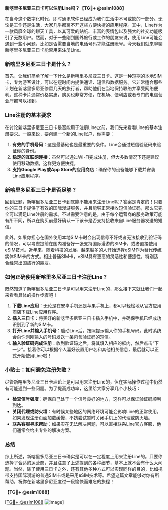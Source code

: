 **新喀里多尼亚三日卡可以注册Line吗？【TG💪+ @esim1088】**

在当今这个数字化时代，即时通讯软件已经成为我们生活中不可或缺的一部分。无论是工作还是生活，大家几乎都离不开这些方便快捷的应用程序。其中，Line作为一款风靡全球的聊天工具，以其可爱的贴纸、丰富的表情包以及强大的社交功能吸引了无数用户。然而，对于一些刚到国外旅行或工作的朋友来说，使用Line可能会遇到一些小问题，比如是否需要当地的电话号码才能注册账号。今天我们就来聊聊新喀里多尼亚三日卡能否用来注册Line。

### 新喀里多尼亚三日卡是什么？

首先，让我们简单了解一下什么是新喀里多尼亚三日卡。这是一种短期的本地SIM卡，专为游客设计，可以在短时间内提供通话、短信和数据服务。它非常适合那些计划在新喀里多尼亚停留几天的旅行者，帮助他们在当地保持联络并享受网络便利。这种卡片通常价格实惠，购买也非常方便，在机场、便利店或者专门的电信营业厅都可以找到。

### Line注册的基本要求

在讨论新喀里多尼亚三日卡是否能用于注册Line之前，我们先来看看Line的基本注册要求。一般来说，要创建一个新的Line账户，你需要：

1. **有效的手机号码**：这是最基础也是最重要的条件。Line会通过短信验证码来验证你的身份。
2. **稳定的互联网连接**：虽然可以通过Wi-Fi完成注册，但大多数情况下还是建议使用移动数据，这样更方便快捷。
3. **支持Google Play或App Store的应用商店**：确保你的设备能够下载并安装Line应用程序。

### 新喀里多尼亚三日卡是否足够？

回到正题，新喀里多尼亚三日卡到底能不能用来注册Line呢？答案是肯定的！只要你的三日卡提供了有效的国际漫游服务，并且能够正常接收短信验证码，那么它完全可以满足Line注册的需求。不过需要注意的是，由于每个运营商的服务政策可能有所不同，所以在购买前最好确认一下该卡是否支持接收来自Line服务器发送的短信。

此外，如果你担心在国外使用本地SIM卡时会出现信号不好或者无法接收到验证码的情况，可以考虑提前在国内准备好一张支持国际漫游的SIM卡，或者直接使用eSIM技术。近年来，随着科技的发展，越来越多的人开始选择eSIM作为替代传统实体SIM卡的方式。相比普通SIM卡，eSIM具有更高的灵活性和便捷性，特别适合经常出国旅行的朋友。

### 如何正确使用新喀里多尼亚三日卡注册Line？

既然知道了新喀里多尼亚三日卡是可以用来注册Line的，那么接下来就让我们一起来看看具体的操作步骤吧！

1. **下载Line应用**：无论是在安卓手机还是苹果手机上，都可以轻松地从官方应用商店下载Line应用程序。
2. **插入三日卡**：将买好的新喀里多尼亚三日卡插入手机中，并确保手机已经成功识别到了新的SIM卡。
3. **打开Line并输入手机号**：启动Line后，按照提示输入你的手机号码。此时系统会向你刚刚输入的号码发送一条包含验证码的短信。
4. **输入验证码完成注册**：收到验证码之后，将其填入相应的框内，然后点击“下一步”。接着你可以根据个人喜好设置用户名和其他相关信息，最后就可以正式开始使用Line啦！

### 小贴士：如何避免注册失败？

尽管新喀里多尼亚三日卡理论上是可以用来注册Line的，但在实际操作过程中仍然有可能遇到一些问题。为了提高成功率，这里给大家分享几个小技巧：

- **检查信号强度**：确保自己处于一个信号良好的地方，这样可以保证验证码顺利到达。
- **关闭代理或防火墙**：有时候某些地区的网络环境可能会影响Line的正常使用，如果发现注册页面加载缓慢，不妨尝试暂时关闭手机上的代理或防火墙。
- **联系客服寻求帮助**：如果实在无法解决问题，可以直接联系Line官方客服，他们通常会给出专业的解决方案。

### 总结

综上所述，新喀里多尼亚三日卡确实是可以在一定程度上用来注册Line的。只要你选择了合适的运营商，并且注意了上述提到的各种细节，基本上就不会有什么大问题。当然，除了使用三日卡之外，还有其他多种方式可以实现同样的目的，比如携带支持国际漫游的普通SIM卡或是采用eSIM技术等。希望这篇文章能够对你有所帮助，祝你在新喀里多尼亚度过一段愉快而难忘的旅程！

**【TG💪+ @esim1088】**

[[TG💪+ @esim1088](https://t.me/s/esim1088) ![Image](https://i.postimg.cc/4NQfJmqS/Snipaste-2025-05-13-00-14-12.png)]